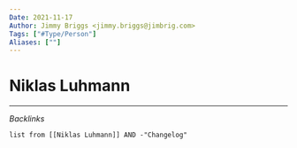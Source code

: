 ```yaml
---
Date: 2021-11-17
Author: Jimmy Briggs <jimmy.briggs@jimbrig.com>
Tags: ["#Type/Person"]
Aliases: [""]
---
```


# Niklas Luhmann



***

*Backlinks*

```dataview
list from [[Niklas Luhmann]] AND -"Changelog"
```

